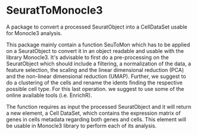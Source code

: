# SeuratToMonocle3
A package to convert a processed SeuratObject into a CellDataSet usable for Monocle3 analysis.

This package mainly contain a function SeuToMon which has to be applied on a SeuratObject to convert it in an object readable and usable with the library Monocle3.
It's advisable to first do a pre-processing on the SeuratObject which should include a filtering, a normalization of the data, a feature selection, the scaling and the linear dimensional reduction (PCA) and the non-linear dimensional reduction (UMAP).
Further, we suggest to do a clustering of the cells and rename the idents finding the respective possible cell type. For this last operation. we suggest to use some of the online available tools (i.e. EnrichR).

The function requires as input the processed SeuratObject and it will return a new element, a Cell DataSet, which contains the expression matrix of genes in cells metadata regarding both genes and cells.
This element will be usable in Monocle3 library to perform each of its analysis.
